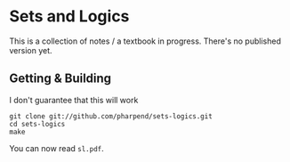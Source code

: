 # Sets and Logics

This is a collection of notes / a textbook in progress. There's no
published version yet.

## Getting & Building

I don't guarantee that this will work

    git clone git://github.com/pharpend/sets-logics.git
    cd sets-logics
    make

You can now read `sl.pdf`.
